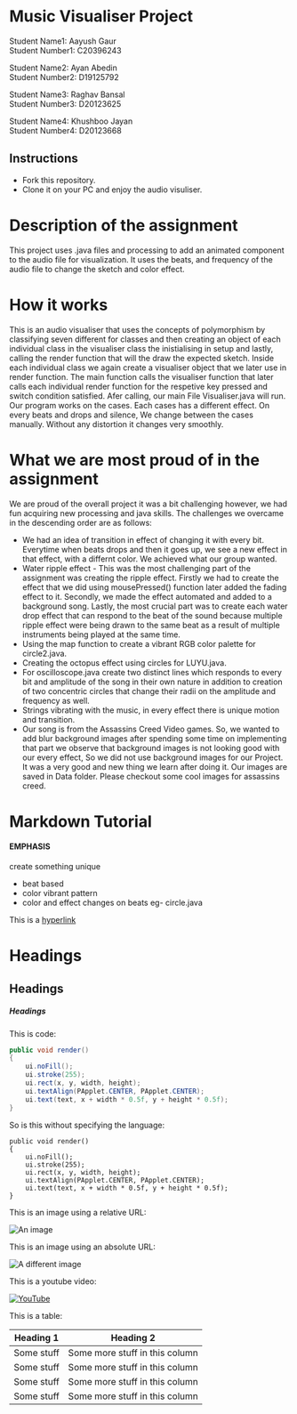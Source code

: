 # Music Visualiser Project

Student Name1: 		Aayush Gaur </br>
Student Number1: 	C20396243</br>

Student Name2: 		Ayan Abedin</br>
Student Number2: 	D19125792</br>

Student Name3: 		Raghav Bansal</br>
Student Number3: 	D20123625</br>

Student Name4: 		Khushboo Jayan</br>
Student Number4: 	D20123668</br>

## Instructions 
- Fork this repository.
- Clone it on your PC and enjoy the audio visuliser.

# Description of the assignment
This project uses .java files and processing to add an animated component to the audio file for visualization. It uses the beats, and frequency of the audio file to change the sketch and color effect.

# How it works
This is an audio visualiser that uses the concepts of polymorphism by classifying seven different for classes and then creating an object of each individual class in the visualiser class the inistialising in setup and lastly, calling the render function that will the draw the expected sketch. 
Inside each individual class we again create a visualiser object that we later use in render function.
The main function calls the visualiser function that later calls each individual render function for the respetive key pressed and switch condition satisfied.
Afer calling, our main File Visualiser.java will run. Our program works on the cases. Each cases has a different effect. On every beats and drops and silence, We change between the cases manually. Without any distortion it changes very smoothly.

# What we are most proud of in the assignment
We are proud of the overall project it was a bit challenging however, we had fun acquiring new processing and java skills. The challenges we overcame in the descending order are as follows:
- We had an idea of transition in effect of changing it with every bit. Everytime when beats drops and then it goes up, we see a new effect in that effect, with a differnt color. We achieved what our group wanted.
- Water ripple effect - This was the most challenging part of the assignment was creating the ripple effect. Firstly we had to create the effect that we did using mousePressed() function later added the fading effect to it. Secondly, we made the effect automated and added to a background song. Lastly, the most crucial part was to create each water drop effect that can respond to the beat of the sound because multiple ripple effect were being drawn to the same beat as a result of multiple instruments being played at the same time.
- Using the map function  to create a vibrant RGB color palette for circle2.java. 
- Creating the octopus effect using circles for LUYU.java. 
- For oscilloscope.java create two distinct lines which responds to every bit and amplitude of the song in their own nature in addition to creation of two concentric circles that change their radii on the amplitude and frequency as well.
- Strings vibrating with the music, in every effect there is unique motion and transition. 
- Our song is from the Assassins Creed Video games. So, we wanted to add blur background images after spending some time on implementing that part we observe that background images is not looking good with our every effect, So we did not use background images for our Project. It was a very good and new thing we learn after doing it. Our images are saved in Data folder. Please checkout some cool images for assassins creed. 


# Markdown Tutorial

#### EMPHASIS
create something unique 
- beat based
- color vibrant pattern
- color and effect changes on beats eg- circle.java


This is a [hyperlink](http://bryanduggan.org)

# Headings
## Headings

##### Headings

This is code:

```Java
public void render()
{
	ui.noFill();
	ui.stroke(255);
	ui.rect(x, y, width, height);
	ui.textAlign(PApplet.CENTER, PApplet.CENTER);
	ui.text(text, x + width * 0.5f, y + height * 0.5f);
}
```

So is this without specifying the language:

```
public void render()
{
	ui.noFill();
	ui.stroke(255);
	ui.rect(x, y, width, height);
	ui.textAlign(PApplet.CENTER, PApplet.CENTER);
	ui.text(text, x + width * 0.5f, y + height * 0.5f);
}
```

This is an image using a relative URL:

![An image](images/p8.png)

This is an image using an absolute URL:

![A different image](https://bryanduggandotorg.files.wordpress.com/2019/02/infinite-forms-00045.png?w=595&h=&zoom=2)

This is a youtube video:

[![YouTube](http://img.youtube.com/vi/J2kHSSFA4NU/0.jpg)](https://www.youtube.com/watch?v=J2kHSSFA4NU)

This is a table:

| Heading 1 | Heading 2 |
|-----------|-----------|
|Some stuff | Some more stuff in this column |
|Some stuff | Some more stuff in this column |
|Some stuff | Some more stuff in this column |
|Some stuff | Some more stuff in this column |

